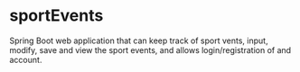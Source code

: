 ﻿# sportEvents
Spring Boot web application that can keep track of sport vents, input, modify, save and view the sport events, and allows login/registration of and account.
